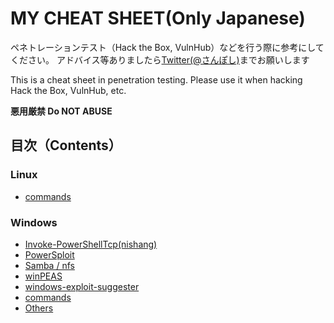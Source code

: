 # MY CHEAT SHEET(Only Japanese)

ペネトレーションテスト（Hack the Box, VulnHub）などを行う際に参考にしてください。
アドバイス等ありましたら[Twitter(@さんぽし)](https://twitter.com/sanpo_shiho)までお願いします

This is a cheat sheet in penetration testing.
Please use it when hacking Hack the Box, VulnHub, etc.

**悪用厳禁 Do NOT ABUSE**

## 目次（Contents）

### Linux

- [commands](https://github.com/sanposhiho/my_cheat_sheet/tree/master/Linux/linux_commands)

### Windows

- [Invoke-PowerShellTcp(nishang)](https://github.com/sanposhiho/my_cheat_sheet/tree/master/Windows/Invoke-PowerShellTcp)
- [PowerSploit](https://github.com/sanposhiho/my_cheat_sheet/tree/master/Windows/PowerSploit)
- [Samba / nfs](https://github.com/sanposhiho/my_cheat_sheet/tree/master/Windows/smb)
- [winPEAS](https://github.com/sanposhiho/my_cheat_sheet/tree/master/Windows/winPEAS)
- [windows-exploit-suggester](https://github.com/sanposhiho/my_cheat_sheet/tree/master/Windows/windows-exploit-suggester)
- [commands](https://github.com/sanposhiho/my_cheat_sheet/tree/master/Windows/windows_commands)
- [Others](https://github.com/sanposhiho/my_cheat_sheet/tree/master/Windows/other_technic)
